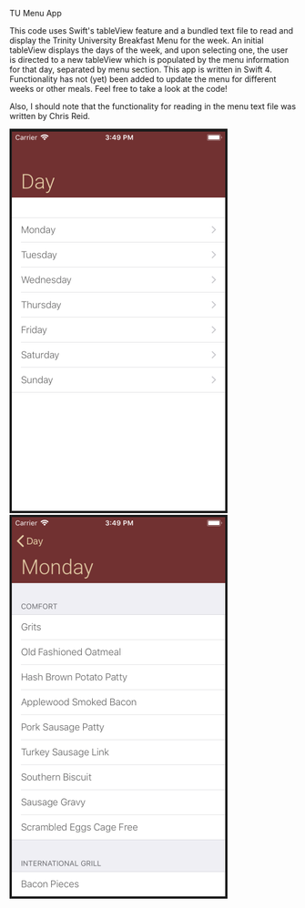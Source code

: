 TU Menu App

This code uses Swift's tableView feature and a bundled text file to read and display the Trinity University Breakfast Menu for the week. An initial tableView displays the days of the week, and upon selecting one, the user is directed to a new tableView which is populated by the menu information for that day, separated by menu section.
This app is written in Swift 4. Functionality has not (yet)  been added to update the menu for different weeks or other meals. Feel free to take a look at the code!

Also, I should note that the functionality for reading in the menu text file was written by Chris Reid.

<img src="https://github.com/gpeterso-trinity/TUMenuAppSwift4/blob/master/day_selection_view.png" alt="Day Selection View"> <img src="https://github.com/gpeterso-trinity/TUMenuAppSwift4/blob/master/menu_view.png" alt="Menu View">
